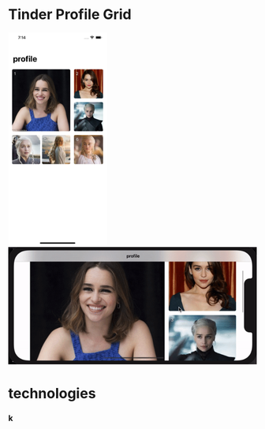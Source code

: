 # Tinder Profile Grid




 <img src="g.png" width="200" /> &emsp;&emsp;&emsp;&emsp;&emsp;&emsp;&emsp;&emsp;&emsp;&emsp;&emsp;<img src="g.gif"  />  


# technologies

### </tab> k